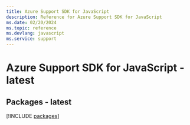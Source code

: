 ```yaml
---
title: Azure Support SDK for JavaScript
description: Reference for Azure Support SDK for JavaScript
ms.date: 02/20/2024
ms.topic: reference
ms.devlang: javascript
ms.service: support
---
```

# Azure Support SDK for JavaScript - latest
## Packages - latest
[!INCLUDE [packages](support-index.md)]